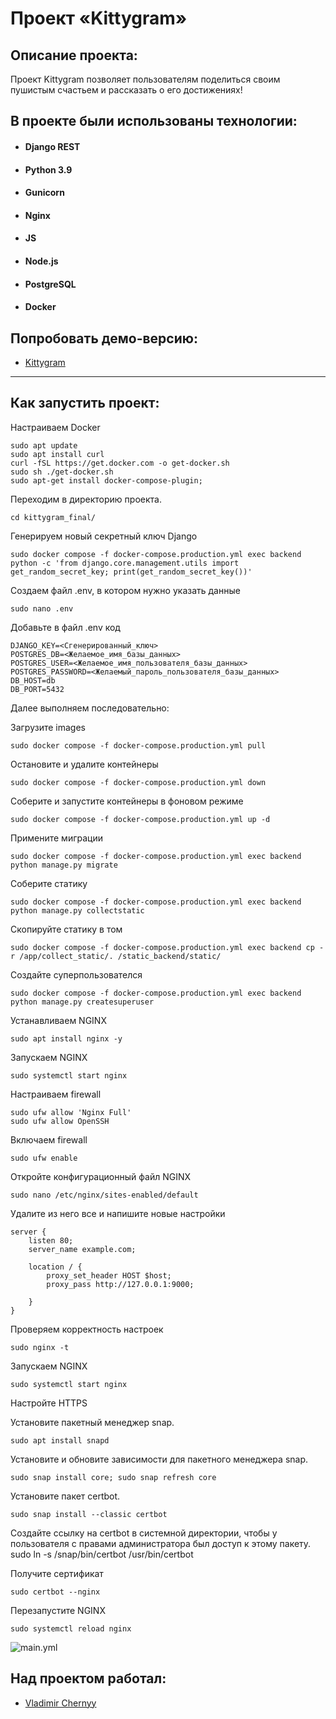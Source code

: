 #  Проект «Kittygram»

## Описание проекта:

Проект Kittygram позволяет пользователям поделиться своим пушистым счастьем и рассказать о его достижениях!


## В проекте были использованы технологии:
* #### Django REST
* #### Python 3.9
* #### Gunicorn
* #### Nginx
* #### JS
* #### Node.js
* #### PostgreSQL
* #### Docker

## Попробовать демо-версию:
* [Kittygram](https://ya-kittygram.ddns.net)
---

## Как запустить проект:

 Настраиваем Docker
``` 
sudo apt update
sudo apt install curl
curl -fSL https://get.docker.com -o get-docker.sh
sudo sh ./get-docker.sh
sudo apt-get install docker-compose-plugin;
``` 
Переходим в директорию проекта.
``` 
cd kittygram_final/
``` 
Генерируем новый секретный ключ Django

```
sudo docker compose -f docker-compose.production.yml exec backend python -c 'from django.core.management.utils import get_random_secret_key; print(get_random_secret_key())'
```

Создаем файл .env, в котором нужно указать данные

``` 
sudo nano .env
```
Добавьте в файл .env код  

```
DJANGO_KEY=<Сгенерированный_ключ>
POSTGRES_DB=<Желаемое_имя_базы_данных>
POSTGRES_USER=<Желаемое_имя_пользователя_базы_данных>
POSTGRES_PASSWORD=<Желаемый_пароль_пользователя_базы_данных>
DB_HOST=db
DB_PORT=5432
```
Далее выполняем последовательно:

Загрузите images
```
sudo docker compose -f docker-compose.production.yml pull
```
Остановите и удалите контейнеры 
```
sudo docker compose -f docker-compose.production.yml down
```
Соберите и запустите контейнеры в фоновом режиме
```
sudo docker compose -f docker-compose.production.yml up -d
```
Примените миграции
```
sudo docker compose -f docker-compose.production.yml exec backend python manage.py migrate
```
Соберите статику
```
sudo docker compose -f docker-compose.production.yml exec backend python manage.py collectstatic
```
Скопируйте статику в том
```
sudo docker compose -f docker-compose.production.yml exec backend cp -r /app/collect_static/. /static_backend/static/
```
Создайте суперпользователся
```
sudo docker compose -f docker-compose.production.yml exec backend python manage.py createsuperuser
```



Устанавливаем NGINX
```
sudo apt install nginx -y
```
Запускаем NGINX
```
sudo systemctl start nginx
```
Настраиваем firewall
```
sudo ufw allow 'Nginx Full'
sudo ufw allow OpenSSH
```
Включаем firewall
```
sudo ufw enable
```
Откройте конфигурационный файл NGINX
```
sudo nano /etc/nginx/sites-enabled/default
```
Удалите из него все и напишите новые настройки
```
server {
    listen 80;
    server_name example.com;
    
    location / {
        proxy_set_header HOST $host;
        proxy_pass http://127.0.0.1:9000;

    }
}
```

Проверяем корректность настроек
```
sudo nginx -t
```
Запускаем NGINX
```
sudo systemctl start nginx
```

Настройте HTTPS


Установите пакетный менеджер snap.
```
sudo apt install snapd
```
Установите и обновите зависимости для пакетного менеджера snap.
```
sudo snap install core; sudo snap refresh core
```
Установите пакет certbot.
```
sudo snap install --classic certbot
```
Создайте ссылку на certbot в системной директории, чтобы у пользователя с правами администратора был доступ к этому пакету.
sudo ln -s /snap/bin/certbot /usr/bin/certbot

Получите сертификат 
```
sudo certbot --nginx
```
Перезапустите NGINX
```
sudo systemctl reload nginx
```



![main.yml](https://github.com/vladimirchernyy/kittygram_final/actions/workflows/main.yml/badge.svg)

## Над проектом работал:
* [Vladimir Chernyy](https://github.com/VladimirChernyy)